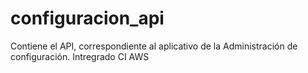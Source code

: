 # configuracion_api

Contiene el API, correspondiente al aplicativo de la Administración de configuración.
Intregrado CI AWS
